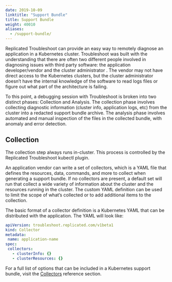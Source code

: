 ```yaml
---
date: 2019-10-09
linktitle: "Support Bundle"
title: Support Bundle
weight: 40010
aliases:
  - /support-bundle/
---
```


Replicated Troubleshoot can provide an easy way to remotely diagnose an application in a Kubernetes cluster. Troubleshoot was built with the understanding that there are often two different people involved in diagnosing issues with third party software: the application developer/vendor and the cluster administrator . The vendor may not have direct access to the Kubernetes clusters, but the cluster administrator doesn’t have the internal knowledge of the software to read logs files or figure out what part of the architecture is failing.

To this point, a debugging session with Troubleshoot is broken into two distinct phases: Collection and Analysis. The collection phase involves collecting diagnostic information (cluster info, application logs, etc) from the cluster into a redacted support bundle archive. The analysis phase involves automated and manual inspection of the files in the collected bundle, with anomaly and error detection.

## Collection

The collection step always runs in-cluster. This process is controlled by the Replicated Troubleshoot kubectl plugin.

An application vendor can write a set of collectors, which is a YAML file that defines the resources, data, commands, and more to collect when generating a support bundle. If no collectors are present, a default set will run that collect a wide variety of information about the cluster and the resources running in the cluster. The custom YAML definition can be used to limit the scope of what’s collected or to add additional items to the collection.

The basic format of a collector definition is a Kubernetes YAML that can be distributed with the application. The YAML will look like:

```yaml
apiVersion: troubleshoot.replicated.com/v1beta1
kind: Collector
metadata:
 name: application-name
spec:
 collectors:
   - clusterInfo: {}
   - clusterResources: {}
```

For a full list of options that can be included in a Kubernetes support bundle, visit the [Collectors](/reference/collectors/overview/) reference section.

